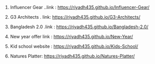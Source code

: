 1. Influencer Gear ..link : https://riyadh435.github.io/Influencer-Gear/

2. G3 Architects .  link: https://riyadh435.github.io/G3-Architects/

3. Bangladesh 2.0   .link : https://riyadh435.github.io/Bangladesh-2.0/

4. New year offer  link : https://riyadh435.github.io/New-Year/
   
5. Kid school website : https://riyadh435.github.io/Kids-School/
   
6.  Natures Platter:  https://riyadh435.github.io/Natures-Platter/
